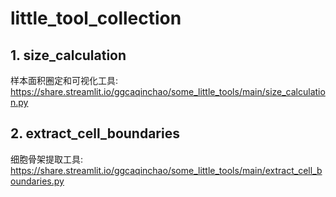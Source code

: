 # little_tool_collection

## 1. size_calculation  
样本面积圈定和可视化工具:  
https://share.streamlit.io/ggcaqinchao/some_little_tools/main/size_calculation.py

## 2. extract_cell_boundaries  
细胞骨架提取工具:  
https://share.streamlit.io/ggcaqinchao/some_little_tools/main/extract_cell_boundaries.py
